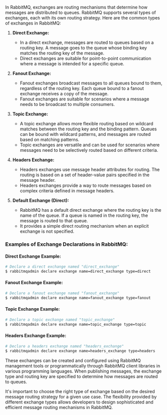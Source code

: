 In RabbitMQ, exchanges are routing mechanisms that determine how messages are distributed to queues. RabbitMQ supports several types of exchanges, each with its own routing strategy. Here are the common types of exchanges in RabbitMQ:

1. **Direct Exchange:**
   - In a direct exchange, messages are routed to queues based on a routing key. A message goes to the queue whose binding key matches the routing key of the message.
   - Direct exchanges are suitable for point-to-point communication where a message is intended for a specific queue.

2. **Fanout Exchange:**
   - Fanout exchanges broadcast messages to all queues bound to them, regardless of the routing key. Each queue bound to a fanout exchange receives a copy of the message.
   - Fanout exchanges are suitable for scenarios where a message needs to be broadcast to multiple consumers.

3. **Topic Exchange:**
   - A topic exchange allows more flexible routing based on wildcard matches between the routing key and the binding pattern. Queues can be bound with wildcard patterns, and messages are routed based on matching patterns.
   - Topic exchanges are versatile and can be used for scenarios where messages need to be selectively routed based on different criteria.

4. **Headers Exchange:**
   - Headers exchanges use message header attributes for routing. The routing is based on a set of header-value pairs specified in the message header.
   - Headers exchanges provide a way to route messages based on complex criteria defined in message headers.

5. **Default Exchange (Direct):**
   - RabbitMQ has a default direct exchange where the routing key is the name of the queue. If a queue is named in the routing key, the message is routed to that queue.
   - It provides a simple direct routing mechanism when an explicit exchange is not specified.

### Examples of Exchange Declarations in RabbitMQ:

#### Direct Exchange Example:
```bash
# Declare a direct exchange named "direct_exchange"
$ rabbitmqadmin declare exchange name=direct_exchange type=direct
```

#### Fanout Exchange Example:
```bash
# Declare a fanout exchange named "fanout_exchange"
$ rabbitmqadmin declare exchange name=fanout_exchange type=fanout
```

#### Topic Exchange Example:
```bash
# Declare a topic exchange named "topic_exchange"
$ rabbitmqadmin declare exchange name=topic_exchange type=topic
```

#### Headers Exchange Example:
```bash
# Declare a headers exchange named "headers_exchange"
$ rabbitmqadmin declare exchange name=headers_exchange type=headers
```

These exchanges can be created and configured using RabbitMQ management tools or programmatically through RabbitMQ client libraries in various programming languages. When publishing messages, the exchange type and routing key are specified to determine how messages are routed to queues.

It's important to choose the right type of exchange based on the desired message routing strategy for a given use case. The flexibility provided by different exchange types allows developers to design sophisticated and efficient message routing mechanisms in RabbitMQ.

